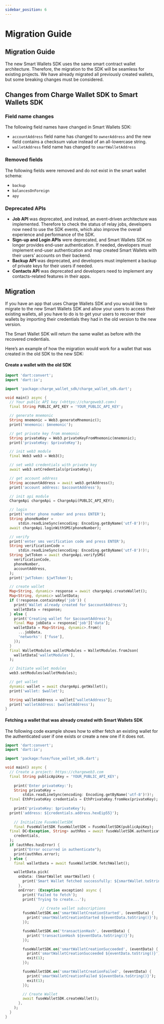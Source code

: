 ```yaml
---
sidebar_position: 6
---
```

# Migration Guide

## Migration Guide

The new Smart Wallets SDK uses the same smart contract wallet architecture. Therefore, the migration to the SDK will be seamless for existing projects. We have already migrated all previously created wallets, but some breaking changes must be considered.

## Changes from Charge Wallet SDK to Smart Wallets SDK

### Field name changes

The following field names have changed in Smart Wallets SDK:

* `accountAddress` field name has changed to `ownerAddress` and the new field contains a checksum value instead of an all-lowercase string.
* `walletAddress` field name has changed to `smartWalletAddress`

### Removed fields

The following fields were removed and do not exist in the smart wallet schema:

* `backup`
* `balancesOnForeign`
* `apy`

### Deprecated APIs

* **Job API** was deprecated, and instead, an event-driven architecture was implemented. Therefore to check the status of relay jobs, developers now need to use the SDK events, which also improve the overall experience and performance of the SDK.
* **Sign-up and Login APIs** were deprecated, and Smart Wallets SDK no longer provides end-user authentication. If needed, developers must implement end-user authentication and map created Smart Wallets with their users’ accounts on their backend.
* **Backup API** was deprecated, and developers must implement a backup of private keys for their users if needed.
* **Contacts API** was deprecated and developers need to implement any contacts-related features in their apps.

## Migration

If you have an app that uses Charge Wallets SDK and you would like to migrate to the new Smart Wallets SDK and allow your users to access their existing wallets, all you have to do is to get your users to recover their wallets by importing their credentials they had in the old version to the new version.&#x20;

The Smart Wallet SDK will return the same wallet as before with the recovered credentials.

Here’s an example of how the migration would work for a wallet that was created in the old SDK to the new SDK:

#### Create a wallet with the old SDK

```dart
import 'dart:convert';
import 'dart:io';

import 'package:charge_wallet_sdk/charge_wallet_sdk.dart';

void main() async {
  // Your public API key (<https://chargeweb3.com>)
  final String PUBLIC_API_KEY = 'YOUR_PUBLIC_API_KEY'; 

  // generate mnemonic
  String mnemonic = Web3.generateMnemonic();
  print('mnemonic: $mnemonic');

  // get private key from mnemonic
  String privateKey = Web3.privateKeyFromMnemonic(mnemonic);
  print('privateKey: $privateKey');

  // init web3 module
  final Web3 web3 = Web3();

  // set web3 credentials with private key
  await web3.setCredentials(privateKey);

  // get account address
  String accountAddress = await web3.getAddress();
  print('account address: $accountAddress');

  // init api module
  ChargeApi chargeApi = ChargeApi(PUBLIC_API_KEY);

  // login
  print('enter phone number and press ENTER');
  String phoneNumber =
      stdin.readLineSync(encoding: Encoding.getByName('utf-8')!)!;
  await chargeApi.loginWithSMS(phoneNumber);

  // verify
  print('enter sms verification code and press ENTER');
  String verificationCode =
      stdin.readLineSync(encoding: Encoding.getByName('utf-8')!)!;
  String jwtToken = await chargeApi.verifySMS(
    verificationCode,
    phoneNumber,
    accountAddress,
  );
  print('jwtToken: $jwtToken');

  // create wallet
  Map<String, dynamic> response = await chargeApi.createWallet();
  Map<String, dynamic> walletData;
  if (!response.containsKey('job')) {
    print('Wallet already created for $accountAddress');
    walletData = response;
  } else {
    print('Creating wallet for $accountAddress');
    final Map jobData = response['job']['data'];
    walletData = Map<String, dynamic>.from({
      ...jobData,
      'networks': ['fuse'],
    });
  }
  final WalletModules walletModules = WalletModules.fromJson(
    walletData['walletModules'],
  );

  // Initiate wallet modules
  web3.setModules(walletModules);

  // get wallet
  dynamic wallet = await chargeApi.getWallet();
  print('wallet: $wallet');

  String walletAddress = wallet["walletAddress"];
  print('walletAddress: $walletAddress');
}
```

#### Fetching a wallet that was already created with Smart Wallets SDK

The following code example shows how to either fetch an existing wallet for the authenticated user if one exists or create a new one if it does not.

```dart
import 'dart:convert';
import 'dart:io';

import 'package:fuse/fuse_wallet_sdk.dart';

void main() async {
  // Create a project: https://chargeweb3.com
  final String publicApiKey = 'YOUR_PUBLIC_API_KEY';
  
	print('Enter privateKey:');
	String privateKey =
        stdin.readLineSync(encoding: Encoding.getByName('utf-8')!)!;
  final EthPrivateKey credentials = EthPrivateKey.fromHex(privateKey);
  
	print('privateKey: $privateKey');
  print('address: ${credentials.address.hexEip55}');
  
	// Initialize FuseWalletSDK
	final FuseWalletSDK fuseWalletSDK = FuseWalletSDK(publicApiKey);
  final DC<Exception, String> authRes = await fuseWalletSDK.authenticate(
    credentials,
  );
  if (authRes.hasError) {
    print("Error occurred in authenticate");
    print(authRes.error);
  } else {
    final walletData = await fuseWalletSDK.fetchWallet();

    walletData.pick(
      onData: (SmartWallet smartWallet) {
        print('Smart Wallet fetched successfully: ${smartWallet.toString()}')
      },
      onError: (Exception exception) async {
        print('Failed to fetch');
        print('Trying to create...');
        
				// Create wallet subscriptions
        fuseWalletSDK.on('smartWalletCreationStarted', (eventData) {
          print('smartWalletCreationStarted ${eventData.toString()}');
        });

        fuseWalletSDK.on('transactionHash', (eventData) {
          print('transactionHash ${eventData.toString()}');
        });

        fuseWalletSDK.on('smartWalletCreationSucceeded', (eventData) {
          print('smartWalletCreationSucceeded ${eventData.toString()}');
          exit(1);
        });

        fuseWalletSDK.on('smartWalletCreationFailed', (eventData) {
          print('smartWalletCreationFailed ${eventData.toString()}');
          exit(1);
        });

        // Create Wallet
        await fuseWalletSDK.createWallet();
      },
    );
  }
}
```

